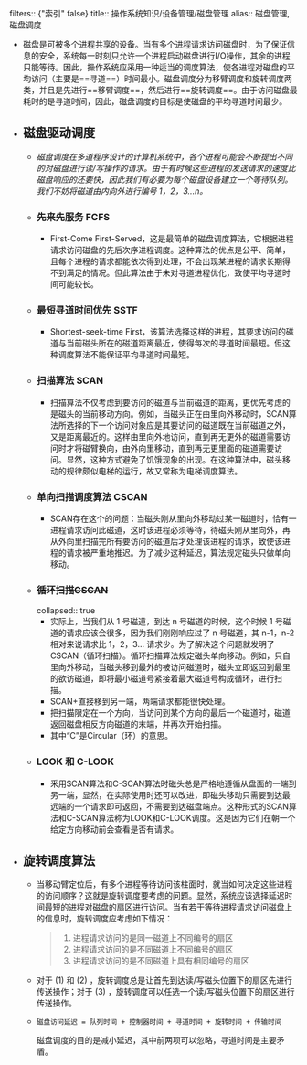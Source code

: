 filters:: {"索引" false}
title:: 操作系统知识/设备管理/磁盘管理
alias:: 磁盘管理, 磁盘调度

- 磁盘是可被多个进程共享的设备。当有多个进程请求访问磁盘时，为了保证信息的安全，系统每一时刻只允许一个进程启动磁盘进行I/O操作，其余的进程只能等待。因此，操作系统应采用一种适当的调度算法，使各进程对磁盘的平均访问（主要是==寻道==）时间最小。磁盘调度分为移臂调度和旋转调度两类，并且是先进行==移臂调度==，然后进行==旋转调度==。由于访问磁盘最耗时的是寻道时间，因此，磁盘调度的目标是使磁盘的平均寻道时间最少。
- ## 磁盘驱动调度
	- _磁盘调度在多道程序设计的计算机系统中，各个进程可能会不断提出不同的对磁盘进行读/写操作的请求。由于有时候这些进程的发送请求的速度比磁盘响应的还要快，因此我们有必要为每个磁盘设备建立一个等待队列。我们不妨将磁道由内向外进行编号 1，2，3...n。_
	- ### 先来先服务 FCFS
		- First-Come First-Served，这是最简单的磁盘调度算法，它根据进程请求访问磁盘的先后次序进程调度。这种算法的优点是公平、简单，且每个进程的请求都能依次得到处理，不会出现某进程的请求长期得不到满足的情况。但此算法由于未对寻道进程优化，致使平均寻道时间可能较长。
	- ### 最短寻道时间优先 SSTF
		- Shortest-seek-time First，该算法选择这样的进程，其要求访问的磁道与当前磁头所在的磁道距离最近，使得每次的寻道时间最短。但这种调度算法不能保证平均寻道时间最短。
	- ### 扫描算法 SCAN
		- 扫描算法不仅考虑到要访问的磁道与当前磁道的距离，更优先考虑的是磁头的当前移动方向。例如，当磁头正在由里向外移动时，SCAN算法所选择的下一个访问对象应是其要访问的磁道既在当前磁道之外，又是距离最近的。这样由里向外地访问，直到再无更外的磁道需要访问时才将磁臂换向，由外向里移动，直到再无更里面的磁道需要访问。显然，这种方式避免了饥饿现象的出现。在这种算法中，磁头移动的规律颇似电梯的运行，故又常称为电梯调度算法。
	- ### 单向扫描调度算法 CSCAN
		- SCAN存在这个的问题：当磁头刚从里向外移动过某一磁道时，恰有一进程请求访问此磁道，这时该进程必须等待，待磁头刚从里向外，再从外向里扫描完所有要访问的磁道后才处理该进程的请求，致使该进程的请求被严重地推迟。为了减少这种延迟，算法规定磁头只做单向移动。
	- ### ~~循环扫描CSCAN~~
	  collapsed:: true
		- 实际上，当我们从 1 号磁道，到达 n 号磁道的时候，这个时候 1 号磁道的请求应该会很多，因为我们刚刚响应过了 n 号磁道，其 n-1，n-2 相对来说请求比 1，2，3... 请求少。为了解决这个问题就发明了 CSCAN（循环扫描）。循环扫描算法规定磁头单向移动。例如，只自里向外移动，当磁头移到最外的被访问磁道时，磁头立即返回到最里的欲访磁道，即将最小磁道号紧接着最大磁道号构成循环，进行扫描。
		- SCAN+直接移到另一端，两端请求都能很快处理。
		- 把扫描限定在一个方向，当访问到某个方向的最后一个磁道时，磁道返回磁盘相反方向磁道的末端，并再次开始扫描。
		- 其中“C”是Circular（环）的意思。
	- ### LOOK 和 C-LOOK
		- 釆用SCAN算法和C-SCAN算法时磁头总是严格地遵循从盘面的一端到另一端，显然，在实际使用时还可以改进，即磁头移动只需要到达最远端的一个请求即可返回，不需要到达磁盘端点。这种形式的SCAN算法和C-SCAN算法称为LOOK和C-LOOK调度。这是因为它们在朝一个给定方向移动前会查看是否有请求。
- ## 旋转调度算法
	- 当移动臂定位后，有多个进程等待访问该柱面时，就当如何决定这些进程的访问顺序？这就是旋转调度要考虑的问题。显然，系统应该选择延迟时间最短的进程对磁盘的扇区进行访问。当有若干等待进程请求访问磁盘上的信息时，旋转调度应考虑如下情况：
	  > 1. 进程请求访问的是同一磁道上不同编号的扇区
	  > 2. 进程请求访问的是不同磁道上不同编号的扇区
	  > 3. 进程请求访问的是不同磁道上具有相同编号的扇区
	- 对于 (1) 和 (2) ，旋转调度总是让首先到达读/写磁头位置下的扇区先进行传送操作；对于 (3) ，旋转调度可以任选一个读/写磁头位置下的扇区进行传送操作。
	- ```
	  磁盘访问延迟 = 队列时间 + 控制器时间 + 寻道时间 + 旋转时间 + 传输时间
	  ```
	  磁盘调度的目的是减小延迟，其中前两项可以忽略，寻道时间是主要矛盾。